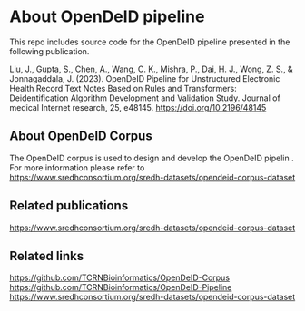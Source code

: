 # About OpenDeID pipeline

This repo includes source code for the OpenDeID pipeline presented in the following publication.

Liu, J., Gupta, S., Chen, A., Wang, C. K., Mishra, P., Dai, H. J., Wong, Z. S., & Jonnagaddala, J. (2023). OpenDeID Pipeline for Unstructured Electronic Health Record Text Notes Based on Rules and Transformers: Deidentification Algorithm Development and Validation Study. Journal of medical Internet research, 25, e48145. https://doi.org/10.2196/48145 

## About OpenDeID Corpus

The OpenDeID corpus is used to design and develop the OpenDeID pipelin . For more information please refer to https://www.sredhconsortium.org/sredh-datasets/opendeid-corpus-dataset

## Related publications

https://www.sredhconsortium.org/sredh-datasets/opendeid-corpus-dataset

## Related links

https://github.com/TCRNBioinformatics/OpenDeID-Corpus
https://github.com/TCRNBioinformatics/OpenDeID-Pipeline
https://www.sredhconsortium.org/sredh-datasets/opendeid-corpus-dataset
